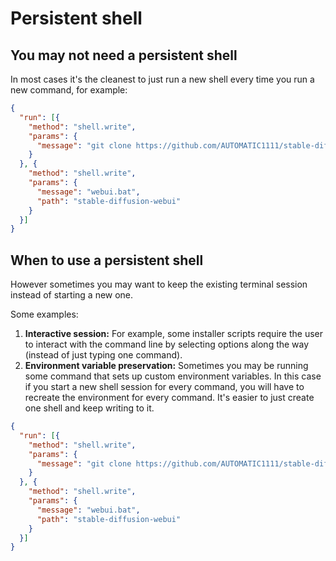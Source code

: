# Persistent shell

## You may not need a persistent shell

In most cases it's the cleanest to just run a new shell every time you run a new command, for example:

```json
{
  "run": [{
    "method": "shell.write",
    "params": {
      "message": "git clone https://github.com/AUTOMATIC1111/stable-diffusion-webui"
    }
  }, {
    "method": "shell.write",
    "params": {
      "message": "webui.bat",
      "path": "stable-diffusion-webui"
    }
  }]
}
```

## When to use a persistent shell

However sometimes you may want to keep the existing terminal session instead of starting a new one.

Some examples:

1. **Interactive session:** For example, some installer scripts require the user to interact with the command line by selecting options along the way (instead of just typing one command).
2. **Environment variable preservation:** Sometimes you may be running some command that sets up custom environment variables. In this case if you start a new shell session for every command, you will have to recreate the environment for every command. It's easier to just create one shell and keep writing to it.


```json
{
  "run": [{
    "method": "shell.write",
    "params": {
      "message": "git clone https://github.com/AUTOMATIC1111/stable-diffusion-webui"
    }
  }, {
    "method": "shell.write",
    "params": {
      "message": "webui.bat",
      "path": "stable-diffusion-webui"
    }
  }]
}
```
